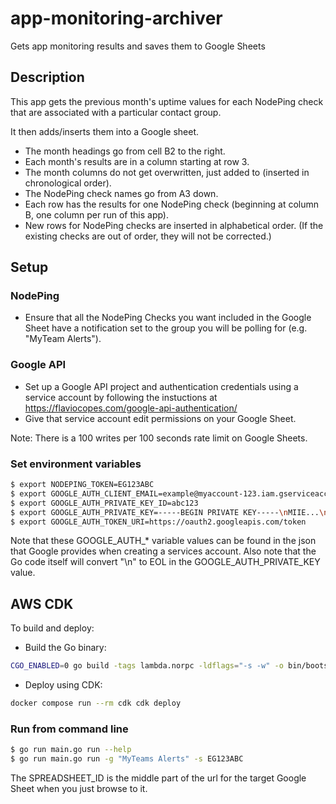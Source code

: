 # app-monitoring-archiver
Gets app monitoring results and saves them to Google Sheets

## Description
This app gets the previous month's uptime values for each NodePing check that are associated with
a particular contact group.

It then adds/inserts them into a Google sheet.

 - The month headings go from cell B2 to the right.
 - Each month's results are in a column starting at row 3.
 - The month columns do not get overwritten, just added to (inserted in chronological order).
 - The NodePing check names go from A3 down.
 - Each row has the results for one NodePing check (beginning at column B, one column per run of this app).
 - New rows for NodePing checks are inserted in alphabetical order.  (If the existing checks are out of order,
   they will not be corrected.)


## Setup

### NodePing
 - Ensure that all the NodePing Checks you want included in the Google Sheet
   have a notification set to the group you will be polling for (e.g. "MyTeam Alerts").

### Google API
 - Set up a Google API project and authentication credentials using a
service account by following the instuctions at https://flaviocopes.com/google-api-authentication/
 - Give that service account edit permissions on your Google Sheet.

 Note: There is a 100 writes per 100 seconds rate limit on Google Sheets.

### Set environment variables

```sh
$ export NODEPING_TOKEN=EG123ABC
$ export GOOGLE_AUTH_CLIENT_EMAIL=example@myaccount-123.iam.gserviceaccount.com
$ export GOOGLE_AUTH_PRIVATE_KEY_ID=abc123
$ export GOOGLE_AUTH_PRIVATE_KEY=-----BEGIN PRIVATE KEY-----\nMIIE...\n...\nabc=\n-----END PRIVATE KEY-----\n
$ export GOOGLE_AUTH_TOKEN_URI=https://oauth2.googleapis.com/token
```
Note that these GOOGLE_AUTH_* variable values can be found in the json that Google provides when
creating a services account.  Also note that the Go code itself will convert "\n" to EOL in the
GOOGLE_AUTH_PRIVATE_KEY value.


## AWS CDK

To build and deploy:

* Build the Go binary:

```sh
CGO_ENABLED=0 go build -tags lambda.norpc -ldflags="-s -w" -o bin/bootstrap cmd/lambda/main.go
```

* Deploy using CDK:

```sh
docker compose run --rm cdk cdk deploy
```

### Run from command line

```sh
$ go run main.go run --help
$ go run main.go run -g "MyTeams Alerts" -s EG123ABC
```

The SPREADSHEET_ID is the middle part of the url for the target Google Sheet when you just browse to it.
